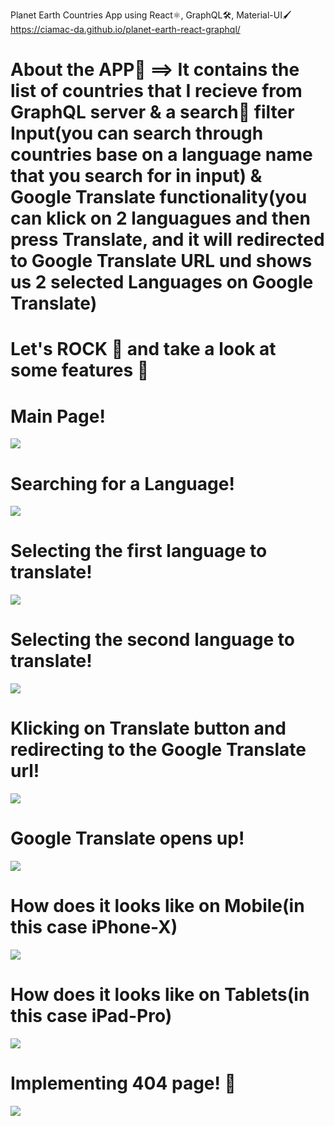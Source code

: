Planet Earth Countries App using React⚛️, GraphQL🛠️, Material-UI🖌️
https://ciamac-da.github.io/planet-earth-react-graphql/
# About the APP📎 ==> It contains the list of countries that I recieve from GraphQL server & a search🔭 filter Input(you can search through countries base on a language name that you search for in input) & Google Translate functionality(you can klick on 2 languagues and then press Translate, and it will redirected to Google Translate URL und shows us 2 selected Languages on Google Translate)

# Let's ROCK 🤘 and take a look at some features 🚀  

# Main Page!
![](readmeImages/0.jpg)

# Searching for a Language!
![](readmeImages/1.jpg)

# Selecting the first language to translate!
![](readmeImages/2.jpg)

# Selecting the second language to translate!
![](readmeImages/3.jpg)

# Klicking on Translate button and redirecting to the Google Translate url!
![](readmeImages/4.jpg)

# Google Translate opens up!
![](readmeImages/5.jpg)

# How does it looks like on Mobile(in this case iPhone-X)
![](readmeImages/6.jpg)


# How does it looks like on Tablets(in this case iPad-Pro)
![](readmeImages/7.jpg)


# Implementing 404 page! 🛑
![](readmeImages/8.jpg)
